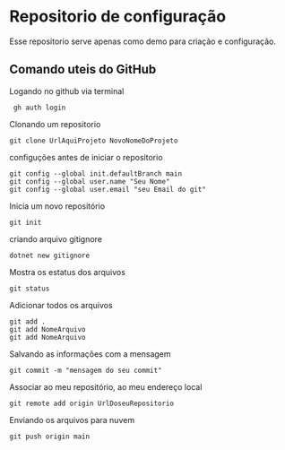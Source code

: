 ﻿# Repositorio de configuração
Esse repositorio serve apenas como demo para criação e configuração.

## Comando uteis do GitHub

Logando no github via terminal

	 gh auth login

Clonando um repositorio

	git clone UrlAquiProjeto NovoNomeDoProjeto

configuções antes de iniciar o repositorio

	git config --global init.defaultBranch main	
	git config --global user.name "Seu Nome"
	git config --global user.email "seu Email do git"

Inicia um novo repositório

	git init


criando arquivo gitignore

	dotnet new gitignore
	
	
Mostra os estatus dos arquivos

	git status

Adicionar todos os arquivos
	
	git add .
	git add NomeArquivo
  	git add NomeArquivo


Salvando as informações com a mensagem

	git commit -m "mensagem do seu commit"


Associar ao meu repositório, ao meu endereço local
	
	git remote add origin UrlDoseuRepositorio


Enviando os arquivos para nuvem
	
	git push origin main
